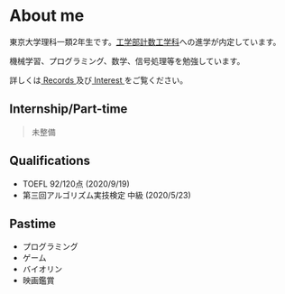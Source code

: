 # About me

東京大学理科一類2年生です。[工学部計数工学科](https://www.keisu.t.u-tokyo.ac.jp/)への進学が内定しています。

機械学習、プログラミング、数学、信号処理等を勉強しています。

詳しくは[ Records ](/records/)及び[ Interest ](/interest/)をご覧ください。

## Internship/Part-time
> 未整備

## Qualifications
- TOEFL 92/120点 (2020/9/19)
- 第三回アルゴリズム実技検定 中級 (2020/5/23)

## Pastime
- プログラミング
- ゲーム
- バイオリン
- 映画鑑賞